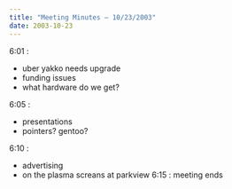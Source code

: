 ```yaml
---
title: "Meeting Minutes – 10/23/2003"
date: 2003-10-23
---
```

6:01 :	 <ul><li>uber yakko needs upgrade <li>funding issues <li>what hardware do we get? </li> </ul> 6:05 :   <ul> <li>presentations <li>pointers?  gentoo? </ul> 6:10 :   <ul> <li>advertising <li>on the plasma screans at parkview 6:15 :  meeting ends </p><p>
</p>

